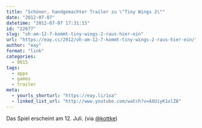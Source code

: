 ```yaml
---
title: "Schöner, handgemachter Trailer zu \"Tiny Wings 2\""
date: "2012-07-07"
datetime: "2012-07-07 17:31:15"
id: "22677"
slug: "oh-am-12-7-kommt-tiny-wings-2-raus-hier-ein"
url: "https://eay.cc/2012/oh-am-12-7-kommt-tiny-wings-2-raus-hier-ein/"
author: "eay"
format: "link"
categories:
  - 0815
tags:
  - apps
  - games
  - trailer
meta:
  - yourls_shorturl: "https://eay.li/1xa"
  - linked_list_url: "http://www.youtube.com/watch?v=AXUiyK1olZ8"
---
```


Das Spiel erscheint am 12. Juli. (via [@kottke](http://twitter.com/kottke))
